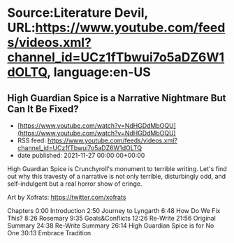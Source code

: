 # Source:Literature Devil, URL:https://www.youtube.com/feeds/videos.xml?channel_id=UCz1fTbwui7o5aDZ6W1dOLTQ, language:en-US

## High Guardian Spice is a Narrative Nightmare But Can It Be Fixed?
 - [https://www.youtube.com/watch?v=NdHGDdMbOQU](https://www.youtube.com/watch?v=NdHGDdMbOQU)
 - RSS feed: https://www.youtube.com/feeds/videos.xml?channel_id=UCz1fTbwui7o5aDZ6W1dOLTQ
 - date published: 2021-11-27 00:00:00+00:00

High Guardian Spice is Crunchyroll's monument to terrible writing. Let's find out why this travesty of a narrative is not only terrible, disturbingly odd, and self-indulgent but a real horror show of cringe.

Art by Xofrats: https://twitter.com/xofrats

Chapters
0:00 Introduction
2:50 Journey to Lyngarth
6:48 How Do We Fix This?
8:26 Rosemary
9:35 Goals&Conflicts
12:26 Re-Write
21:56 Original Summary
24:38 Re-Write Summary
26:14 High Guardian Spice is for No One
30:13 Embrace Tradition

